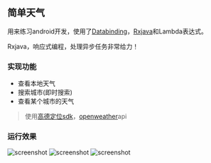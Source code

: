 ## 简单天气
用来练习android开发，使用了[Databinding](http://segmentfault.com/a/1190000002876984)，[Rxjava](https://github.com/ReactiveX/RxJava/wiki)和Lambda表达式。

Rxjava，响应式编程，处理异步任务非常给力！
### 实现功能
- 查看本地天气
- 搜索城市(即时搜索)
- 查看某个城市的天气

>使用[高德定位sdk](http://lbs.amap.com/)，[openweather](http://openweathermap.org/api)api

### 运行效果
![screenshot](http://ww1.sinaimg.cn/mw690/6a9d6455jw1evh29yfdqmj20a00hsgm8.jpg)
![screenshot](http://ww2.sinaimg.cn/mw690/6a9d6455jw1evh29z28t1j20a00hswg2.jpg)
![screenshot](http://ww2.sinaimg.cn/mw690/6a9d6455jw1evh29zjfkhj20a00hswf7.jpg)




